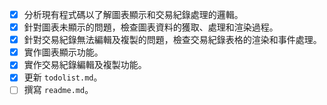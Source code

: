 - [x] 分析現有程式碼以了解圖表顯示和交易紀錄處理的邏輯。
- [x] 針對圖表未顯示的問題，檢查圖表資料的獲取、處理和渲染過程。
- [x] 針對交易紀錄無法編輯及複製的問題，檢查交易紀錄表格的渲染和事件處理。
- [x] 實作圖表顯示功能。
- [x] 實作交易紀錄編輯及複製功能。
- [x] 更新 `todolist.md`。
- [ ] 撰寫 `readme.md`。